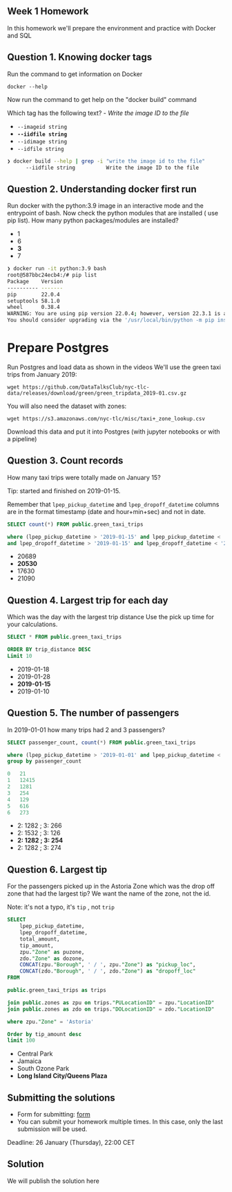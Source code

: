 ## Week 1 Homework

In this homework we'll prepare the environment
and practice with Docker and SQL

## Question 1. Knowing docker tags

Run the command to get information on Docker

`docker --help`

Now run the command to get help on the "docker build" command

Which tag has the following text? - _Write the image ID to the file_

- `--imageid string`
- **`--iidfile string`**
- `--idimage string`
- `--idfile string`

```bash
❯ docker build --help | grep -i "write the image id to the file"
      --iidfile string          Write the image ID to the file
```

## Question 2. Understanding docker first run

Run docker with the python:3.9 image in an interactive mode and the entrypoint of bash.
Now check the python modules that are installed ( use pip list).
How many python packages/modules are installed?

- 1
- 6
- **3**
- 7

```bash
❯ docker run -it python:3.9 bash
root@587bbc24ecb4:/# pip list
Package    Version
---------- -------
pip        22.0.4
setuptools 58.1.0
wheel      0.38.4
WARNING: You are using pip version 22.0.4; however, version 22.3.1 is available.
You should consider upgrading via the '/usr/local/bin/python -m pip install --upgrade pip' command.
```

# Prepare Postgres

Run Postgres and load data as shown in the videos
We'll use the green taxi trips from January 2019:

`wget https://github.com/DataTalksClub/nyc-tlc-data/releases/download/green/green_tripdata_2019-01.csv.gz`

You will also need the dataset with zones:

`wget https://s3.amazonaws.com/nyc-tlc/misc/taxi+_zone_lookup.csv`

Download this data and put it into Postgres (with jupyter notebooks or with a pipeline)

## Question 3. Count records

How many taxi trips were totally made on January 15?

Tip: started and finished on 2019-01-15.

Remember that `lpep_pickup_datetime` and `lpep_dropoff_datetime` columns are in the format timestamp (date and hour+min+sec) and not in date.

```sql
SELECT count(*) FROM public.green_taxi_trips

where (lpep_pickup_datetime > '2019-01-15' and lpep_pickup_datetime < '2019-01-16'
and lpep_dropoff_datetime > '2019-01-15' and lpep_dropoff_datetime < '2019-01-16')
```

- 20689
- **20530**
- 17630
- 21090

## Question 4. Largest trip for each day

Which was the day with the largest trip distance
Use the pick up time for your calculations.

```sql
SELECT * FROM public.green_taxi_trips

ORDER BY trip_distance DESC
Limit 10
```

- 2019-01-18
- 2019-01-28
- **2019-01-15**
- 2019-01-10

## Question 5. The number of passengers

In 2019-01-01 how many trips had 2 and 3 passengers?

```sql
SELECT passenger_count, count(*) FROM public.green_taxi_trips

where (lpep_pickup_datetime > '2019-01-01' and lpep_pickup_datetime < '2019-01-02')
group by passenger_count

0	21
1	12415
2	1281
3	254
4	129
5	616
6	273
```

- 2: 1282 ; 3: 266
- 2: 1532 ; 3: 126
- **2: 1282 ; 3: 254**
- 2: 1282 ; 3: 274

## Question 6. Largest tip

For the passengers picked up in the Astoria Zone which was the drop off zone that had the largest tip?
We want the name of the zone, not the id.

Note: it's not a typo, it's `tip` , not `trip`

```sql
SELECT
	lpep_pickup_datetime,
	lpep_dropoff_datetime,
	total_amount,
	tip_amount,
	zpu."Zone" as puzone,
	zdo."Zone" as dozone,
	CONCAT(zpu."Borough", ' / ', zpu."Zone") as "pickup_loc",
	CONCAT(zdo."Borough", ' / ', zdo."Zone") as "dropoff_loc"
FROM

public.green_taxi_trips as trips

join public.zones as zpu on trips."PULocationID" = zpu."LocationID"
join public.zones as zdo on trips."DOLocationID" = zdo."LocationID"

where zpu."Zone" = 'Astoria'

Order by tip_amount desc
limit 100
```

- Central Park
- Jamaica
- South Ozone Park
- **Long Island City/Queens Plaza**

## Submitting the solutions

- Form for submitting: [form](https://forms.gle/EjphSkR1b3nsdojv7)
- You can submit your homework multiple times. In this case, only the last submission will be used.

Deadline: 26 January (Thursday), 22:00 CET

## Solution

We will publish the solution here
